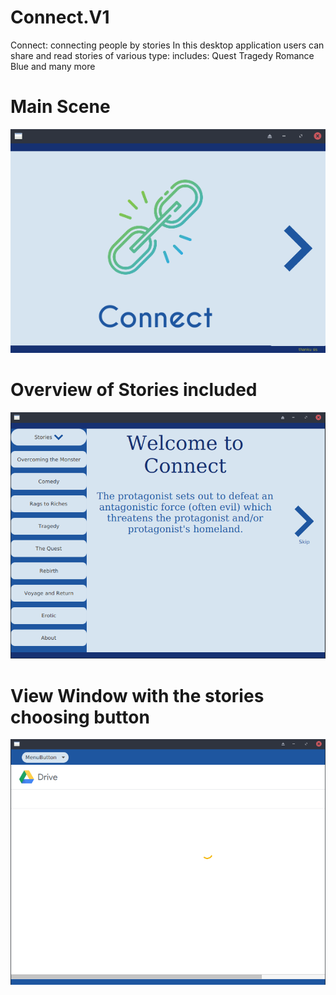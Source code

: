 # Connect.V1
Connect: connecting people by stories
In this desktop application users can share and read stories of various type:
includes:
Quest
Tragedy
Romance
Blue and many more

# Main Scene
![](images/layout.V2/ConnectMain.png)

# Overview of Stories included
![](images/layout.V2/Choose.png)

# View Window with the stories choosing button
![](images/layout.V2/View.png)

